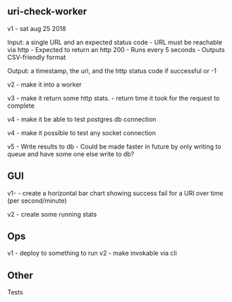 ## uri-check-worker

v1 - sat aug 25 2018

Input: a single URL and an expected status code
    - URL must be reachable via http
    - Expected to return an http 200
    - Runs every 5 seconds
    - Outputs CSV-friendly format

Output: a timestamp, the url, and the http status code if successful or -1

v2 - make it into a worker

v3 - make it return some http stats.
    - return time it took for the request to complete

v4 - make it be able to test postgres db connection

v4 - make it possible to test any socket connection

v5 - Write results to db
    - Could be made faster in future by only writing to queue and have some one else write to db?

## GUI

v1- - create a horizontal bar chart showing success fail for a URI over time (per second/minute)

v2 - create some running stats


## Ops

v1 - deploy to something to run
v2 - make invokable via cli


## Other

Tests